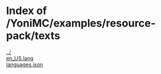 # Index of /YoniMC/examples/resource-pack/texts

[../](./../)  
[en_US.lang](./en_US.lang)  
[languages.json](./languages.json)  
